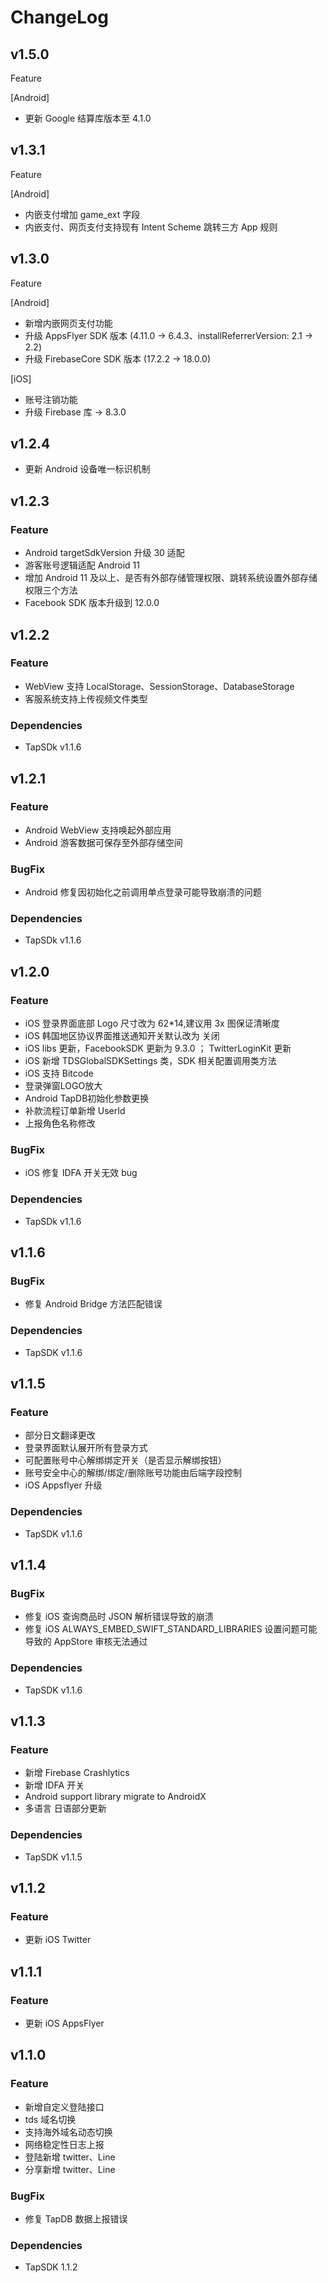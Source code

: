 # ChangeLog

## v1.5.0

Feature

[Android]
- 更新 Google 结算库版本至 4.1.0

## v1.3.1

Feature

[Android]
* 内嵌支付增加 game_ext 字段
* 内嵌支付、网页支付支持现有 Intent Scheme 跳转三方 App 规则

## v1.3.0

Feature

[Android]

* 新增内嵌网页支付功能
* 升级 AppsFlyer SDK 版本 (4.11.0 -> 6.4.3、installReferrerVersion: 2.1 -> 2.2)
* 升级 FirebaseCore SDK 版本 (17.2.2 -> 18.0.0)

[iOS]

* 账号注销功能
* 升级 Firebase 库 -> 8.3.0

## v1.2.4

* 更新 Android 设备唯一标识机制

## v1.2.3

### Feature

* Android targetSdkVersion 升级 30 适配
* 游客账号逻辑适配 Android 11
* 增加 Android 11 及以上、是否有外部存储管理权限、跳转系统设置外部存储权限三个方法
* Facebook SDK 版本升级到 12.0.0

## v1.2.2

### Feature

* WebView 支持 LocalStorage、SessionStorage、DatabaseStorage
* 客服系统支持上传视频文件类型

### Dependencies

* TapSDk v1.1.6

## v1.2.1

### Feature

* Android WebView 支持唤起外部应用
* Android 游客数据可保存至外部存储空间

### BugFix

* Android 修复因初始化之前调用单点登录可能导致崩溃的问题

### Dependencies

* TapSDk v1.1.6

## v1.2.0

### Feature

* iOS 登录界面底部 Logo 尺寸改为 62*14,建议用 3x 图保证清晰度
* iOS 韩国地区协议界面推送通知开关默认改为 关闭
* iOS libs 更新，FacebookSDK 更新为 9.3.0 ； TwitterLoginKit 更新
* iOS 新增 TDSGlobalSDKSettings 类，SDK 相关配置调用类方法
* iOS 支持 Bitcode
* 登录弹窗LOGO放大
* Android TapDB初始化参数更换
* 补款流程订单新增 UserId
* 上报角色名称修改

### BugFix

* iOS 修复 IDFA 开关无效 bug

### Dependencies

* TapSDk v1.1.6

## v1.1.6

### BugFix

* 修复 Android Bridge 方法匹配错误

### Dependencies

* TapSDK v1.1.6

## v1.1.5

### Feature

* 部分日文翻译更改
* 登录界面默认展开所有登录方式
* 可配置账号中心解绑绑定开关（是否显示解绑按钮）
* 账号安全中心的解绑/绑定/删除账号功能由后端字段控制
* iOS Appsflyer 升级

### Dependencies

* TapSDK v1.1.6

## v1.1.4

### BugFix

* 修复 iOS 查询商品时 JSON 解析错误导致的崩溃
* 修复 iOS ALWAYS_EMBED_SWIFT_STANDARD_LIBRARIES 设置问题可能导致的 AppStore 审核无法通过

### Dependencies

* TapSDK v1.1.6

## v1.1.3

### Feature

* 新增 Firebase Crashlytics
* 新增 IDFA 开关
* Android support library migrate to AndroidX
* 多语言 日语部分更新

### Dependencies

* TapSDK v1.1.5

## v1.1.2

### Feature

- 更新 iOS Twitter

## v1.1.1

### Feature

- 更新 iOS AppsFlyer

## v1.1.0

### Feature

- 新增自定义登陆接口
- tds 域名切换
- 支持海外域名动态切换
- 网络稳定性日志上报
- 登陆新增 twitter、Line
- 分享新增 twitter、Line

### BugFix

- 修复 TapDB 数据上报错误

### Dependencies

- TapSDK 1.1.2